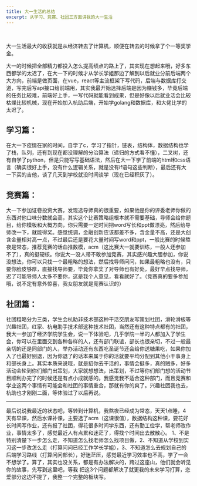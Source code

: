 ```yaml
---
title: 大一生活的总结
excerpt: 从学习、竞赛、社团三方面讲我的大一生活
---
```


​      

大一生活最大的收获就是从经济转去了计算机，顺便在转去的时候拿了个一等奖学金。

​      大一的时候把全部精力都投入怎么提高绩点的路上了，其实现在想起来哦，好多东西都学的太迟了，在大一下的时候才从学长学姐那边了解到以后就业分前后端两个大方向，前端是做页面，在vue，react等主流框架下写代码，后端与数据库打交道，写完后写api接口给前端用，其实我最开始选择后端是因为赚钱多，毕竟后端的任务比较难，前端好上手，一写代码就能看到成果，但是好像以后就业活会比较枯燥比较机械，现在开始加入杭助后端，开始学golang和数据库，和大佬比学的太迟了。



  <h2>学习篇：</h2>

​	在大一下疫情在家的时间，自学了c，学习了指针，链表，结构体，数据结构也学了栈，队列，还有到现在都没理解的分治算法（递归的方式看不懂），二叉树，还有自学了python，但是只能写写基础语法，然后在大一下学了前端的html和css语言（确实很好上手，没有什么逻辑关系，就是没有if语句这些判断），最后还有大一下买的吉他，谈了几天到学校就没时间谈学（现在已经积灰了）。



 <h2>竞赛篇：</h2> 

大一下参加证卷投资大赛，发现选导师真的很重要，如果他是你的评委老师你做的东西对他口味分数就会高，其实这个比赛策略组根本就不需要基础，导师会给你题目，给你模板和大概方向，你只需要一定时间把word写长和ppt做漂亮，然后给导师改一下，就能得奖。感觉统调，金融创新应该都差不多，含金量不高，还是大创含金量相对高一点，不过最后还是要花大量时间写word和ppt，一般比赛的时候熬夜是常态，推荐竞赛的话血推数模，acm（这比赛大一就要训练，一般人还参加不了），真的挺硬核。你说大一没人带不敢参加竞赛，其实感兴趣大胆参加，你说没想法，你可以只找一个最粗略的想法，然后找导师问问，如果最粗略也没有，只要你脸皮够厚，直接找导师要，毕竟你拿奖了对导师也有好处，最好早点找导师，迟了可能导师人太多不要你，这是我个人意见，看看就好了。（竞赛真的要多参加哦，说不定有意外惊喜，我女朋友就是竞赛认识的）



  <h2>社团篇：</h2>

社团粗略分为三类，学生会杭助非技术部这种干活交朋友写策划社团，滑轮滑板等兴趣社团，红家、杭电助手技术部这种技术社团，当然还有这种特点都有的社团，我大一参加了经济学院学生会，说一下体验吧，几乎学院一半的人都加入了学生会，你可以在里面交到各种各样的人，还有部门联谊，部长也很亲切，不过一般最亲切的还是同部门的人，举办活动还有东西吃圣诞节还会给你送糖果吃，如果你加入了也最好别退，因为你退了的话本来属于你的活就要平均分配到其他小干事身上和部长身上。其实本质来说哦，就是招你去干活的，事情会挺多，真的贼多，好多活动会轮到你们部门出策划，大家就想想法，出策划，不过等你们部门想的活动节目顺利办完了的时候还是有点小成就感的。我感觉我不适合这种部门，而且竞赛和学业这两个事情有可能会和社团的事情重合，那就有你的爽了。兴趣社团我也去，杭助也才刚刚二面，等体验过了以后再说。

---

  最后说说我最近的状态吧，等转到计算机，我熬夜已经成为常态，天天1点睡，4天有早课，然后水课补课，主要选了acm（这课很值），数据结构这种课，要花好长时间写作业，还有报了社团，得花很多时间学东西，还有勤工俭学，帮老师改作业，事情太多了，感觉最近人有点累和迷茫了，得找个时间出去散散心。
    1、不是特别清楚下一步怎么走，不知道怎么找老师怎么找项目做，2、不知道从学校到实习这一步改怎么走（打算问问已经工作学长学姐），3、不知道怎么去规划自己的后端学习路线（打算问问部长），好迷茫压，感觉最近学习效率也不高，学了一会不想学了。算了，其实也没关系，都是有办法解决的，跨过这座山，他们就会听见你的故事，先写到这里吧，等我 把这3个问题都解决了就更我的未来学习打算，恋爱部分这边不提了，我整一个完整的板块写。





